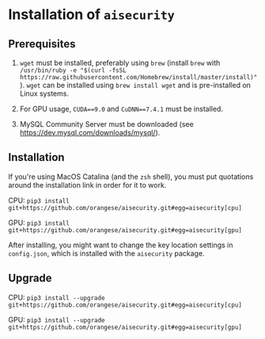 # Installation of `aisecurity`

## Prerequisites

1. `wget` must be installed, preferably using `brew` (install `brew` with `/usr/bin/ruby -e "$(curl -fsSL https://raw.githubusercontent.com/Homebrew/install/master/install)"`). `wget` can be installed using `brew install wget` and is pre-installed on Linux systems.

2. For GPU usage, `CUDA==9.0` and `CuDNN==7.4.1` must be installed.

3. MySQL Community Server must be downloaded (see https://dev.mysql.com/downloads/mysql/).

## Installation

If you're using MacOS Catalina (and the `zsh` shell), you must put quotations around the installation link
in order for it to work.

CPU: `pip3 install git+https://github.com/orangese/aisecurity.git#egg=aisecurity[cpu]`

GPU: `pip3 install git+https://github.com/orangese/aisecurity.git#egg=aisecurity[gpu]`

After installing, you might want to change the key location settings in `config.json`, which is installed with the `aisecurity` package.

## Upgrade

CPU: `pip3 install --upgrade git+https://github.com/orangese/aisecurity.git#egg=aisecurity[cpu]`

GPU: `pip3 install --upgrade git+https://github.com/orangese/aisecurity.git#egg=aisecurity[gpu]`
